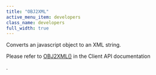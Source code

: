 ```yaml
---
title: "OBJ2XML"
active_menu_item: developers
class_name: developers
full_width: true
---
```



Converts an javascript object to an XML string.

Please refer to [OBJ2XML()](obj2xml.htm) in the Client API documentation

.

